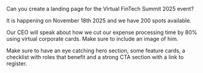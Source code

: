 Can you create a landing page for the Virtual FinTech Summit 2025 event?

It is happening on November 18th 2025 and we have 200 spots available.

Our CEO will speak about how we cut our expense processing time by 80% using virtual corporate cards. Make sure to include an image of him.

Make sure to have an eye catching hero section, some feature cards, a checklist with roles that benefit and a strong CTA section with a link to register.
